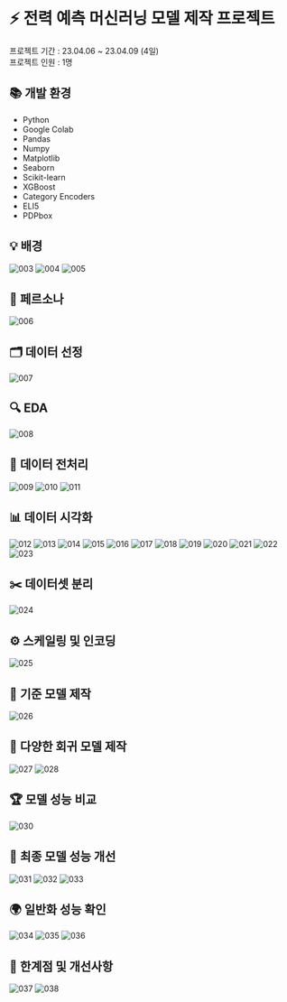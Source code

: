 # ⚡ 전력 예측 머신러닝 모델 제작 프로젝트
프로젝트 기간 : 23.04.06 ~ 23.04.09 (4일)   
프로젝트 인원 : 1명

## 📚 개발 환경
- Python
- Google Colab
- Pandas
- Numpy
- Matplotlib
- Seaborn
- Scikit-learn
- XGBoost
- Category Encoders
- ELI5
- PDPbox
  
## 💡 배경
![003](https://github.com/user-attachments/assets/3fece3c8-c54f-45bf-818b-47d28a820197)
![004](https://github.com/user-attachments/assets/a363c45c-90fd-4f06-9a62-39fece473f1d)
![005](https://github.com/user-attachments/assets/5375a41b-124f-48f4-aeea-0a73469e3b13)

## 👤 페르소나
![006](https://github.com/user-attachments/assets/e24cdded-54c5-4df5-87c2-1642dc84a886)

## 🗂 데이터 선정
![007](https://github.com/user-attachments/assets/091a5a7a-9739-474a-bae0-a97b2e782df2)

## 🔍 EDA
![008](https://github.com/user-attachments/assets/446b906d-4311-468c-b198-f7b5286db67c)

## 🧹 데이터 전처리
![009](https://github.com/user-attachments/assets/7532e4cb-ac3f-48cd-814b-b34853877791)
![010](https://github.com/user-attachments/assets/cf8a9b53-be08-4dcb-ac05-ac80757ecfe8)
![011](https://github.com/user-attachments/assets/71cc45fb-4474-499f-aa31-1f358e78ed15)

## 📊 데이터 시각화
![012](https://github.com/user-attachments/assets/ec4eabe9-523c-4034-a4e9-a651add2e669)
![013](https://github.com/user-attachments/assets/ab302919-fa77-42cd-b4e5-687878faa14f)
![014](https://github.com/user-attachments/assets/634448a6-5723-48d5-91e1-dfceb6997d4a)
![015](https://github.com/user-attachments/assets/c2698352-dd8a-48c9-95f8-32e223d30855)
![016](https://github.com/user-attachments/assets/6066a400-8274-4b7c-accb-7759467ca141)
![017](https://github.com/user-attachments/assets/27c3d08e-ffae-434d-bb45-0b65e66290c9)
![018](https://github.com/user-attachments/assets/79e6ac04-00c1-495a-9fa7-c6b6357345e5)
![019](https://github.com/user-attachments/assets/5e7555f3-fa91-4466-bff9-54d9283dee39)
![020](https://github.com/user-attachments/assets/aba9d927-72db-465a-bd6f-ab9cfbe9a011)
![021](https://github.com/user-attachments/assets/c63f69b0-a3ea-4c9d-bbaa-844e937ff52b)
![022](https://github.com/user-attachments/assets/f0519498-7fd8-4bf9-b38b-0ed351c6befd)
![023](https://github.com/user-attachments/assets/ebabace2-43f9-49fa-8cca-3fd0853fc363)

## ✂️ 데이터셋 분리
![024](https://github.com/user-attachments/assets/992c0388-3194-4f05-82df-45b237211860)

## ⚙️ 스케일링 및 인코딩
![025](https://github.com/user-attachments/assets/d0463b12-6fea-41f3-b74d-65f353c97239)

## 📏 기준 모델 제작
![026](https://github.com/user-attachments/assets/73058718-5f41-48e6-b195-68f6ed7e35db)

## 🤖 다양한 회귀 모델 제작
![027](https://github.com/user-attachments/assets/8e085fd9-4dcb-4664-ae4d-418c230f85b9)
![028](https://github.com/user-attachments/assets/bf20f4b9-d271-47ef-8694-dc23c0056416)

## 🏆 모델 성능 비교
![030](https://github.com/user-attachments/assets/365fb842-54cd-4846-889c-ffa8b7ae071b)

## 🚀 최종 모델 성능 개선
![031](https://github.com/user-attachments/assets/1ea1648d-928e-4906-921f-a5ce25c14f14)
![032](https://github.com/user-attachments/assets/eb133eb7-0aaf-4876-bff8-02bddfb6b254)
![033](https://github.com/user-attachments/assets/8d81b9f6-9021-427b-97f8-155a1fa0cc8b)

## 🌍 일반화 성능 확인
![034](https://github.com/user-attachments/assets/700e0902-e7bc-4b86-80d7-88c3833ea605)
![035](https://github.com/user-attachments/assets/dfa3b921-8858-403b-8359-8fe393b49fec)
![036](https://github.com/user-attachments/assets/6651a487-3a0f-416c-8e85-b9afa7ea449e)

## 📝 한계점 및 개선사항
![037](https://github.com/user-attachments/assets/231ed254-1e82-47a5-8946-9add6a20ab01)
![038](https://github.com/user-attachments/assets/36af050e-b007-494b-8fe4-0fbe10597ae6)

